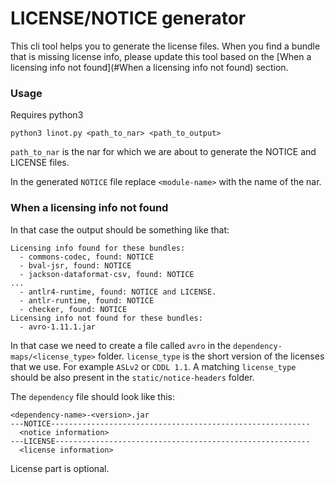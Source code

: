 # LICENSE/NOTICE generator

This cli tool helps you to generate the license files. When you find a bundle that is missing license
info, please update this tool based on the [When a licensing info not found](#When a licensing info not found)
section.

### Usage

Requires python3

`python3 linot.py <path_to_nar> <path_to_output>`

`path_to_nar` is the nar for which we are about to generate the NOTICE and LICENSE files.

In the generated `NOTICE` file replace `<module-name>` with the name of the nar.

### When a licensing info not found

In that case the output should be something like that:
```
Licensing info found for these bundles:
  - commons-codec, found: NOTICE
  - bval-jsr, found: NOTICE
  - jackson-dataformat-csv, found: NOTICE
...
  - antlr4-runtime, found: NOTICE and LICENSE.
  - antlr-runtime, found: NOTICE
  - checker, found: NOTICE
Licensing info not found for these bundles:
  - avro-1.11.1.jar
```

In that case we need to create a file called `avro` in the `dependency-maps/<license_type>` folder.
`license_type` is the short version of the licenses that we use. For example `ASLv2` or `CDDL 1.1`.
A matching `license_type` should be also present in the `static/notice-headers` folder.

The `dependency` file should look like this:
```
<dependency-name>-<version>.jar
---NOTICE----------------------------------------------------------
  <notice information>
---LICENSE---------------------------------------------------------
  <license information>
```
License part is optional.
